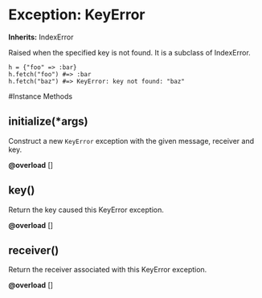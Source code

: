 # Exception: KeyError
**Inherits:** IndexError
    

Raised when the specified key is not found. It is a subclass of IndexError.

    h = {"foo" => :bar}
    h.fetch("foo") #=> :bar
    h.fetch("baz") #=> KeyError: key not found: "baz"



#Instance Methods
## initialize(*args) [](#method-i-initialize)
Construct a new `KeyError` exception with the given message, receiver and key.

**@overload** [] 

## key() [](#method-i-key)
Return the key caused this KeyError exception.

**@overload** [] 

## receiver() [](#method-i-receiver)
Return the receiver associated with this KeyError exception.

**@overload** [] 

